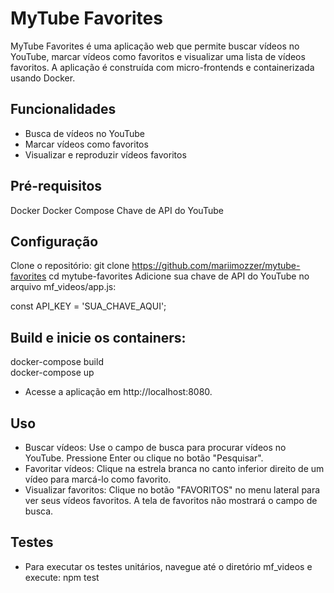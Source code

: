 # MyTube Favorites

MyTube Favorites é uma aplicação web que permite buscar vídeos no YouTube, marcar vídeos como favoritos e visualizar uma lista de vídeos favoritos. A aplicação é construída com micro-frontends e containerizada usando Docker.

## Funcionalidades

- Busca de vídeos no YouTube
- Marcar vídeos como favoritos
- Visualizar e reproduzir vídeos favoritos

## Pré-requisitos
Docker
Docker Compose
Chave de API do YouTube

## Configuração
Clone o repositório:
git clone https://github.com/mariimozzer/mytube-favorites 
cd mytube-favorites
Adicione sua chave de API do YouTube no arquivo mf_videos/app.js:

const API_KEY = 'SUA_CHAVE_AQUI';

## Build e inicie os containers:

docker-compose build  
docker-compose up
- Acesse a aplicação em http://localhost:8080.

## Uso
- Buscar vídeos: Use o campo de busca para procurar vídeos no YouTube. Pressione Enter ou clique no botão "Pesquisar".
- Favoritar vídeos: Clique na estrela branca no canto inferior direito de um vídeo para marcá-lo como favorito.
- Visualizar favoritos: Clique no botão "FAVORITOS" no menu lateral para ver seus vídeos favoritos. A tela de favoritos não mostrará o campo de busca.

## Testes
- Para executar os testes unitários, navegue até o diretório mf_videos e execute:
npm test 
